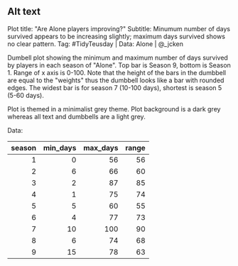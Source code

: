 ## Alt text


Plot title: "Are Alone players improving?"
Subtitle: Minumum number of days survived appears to be increasing slightly; maximum days survived shows no clear pattern.
Tag: #TidyTeusday | Data: Alone | @_jcken


Dumbell plot showing the minimum and maximum number of days survived by players in each season of "Alone". Top bar is Season 9, bottom is Season 1. Range of x axis is 0-100. Note that the height of the bars in the dumbbell are equal to the "weights" thus the dumbbell looks like a bar with rounded edges. The widest bar is for season 7 (10-100 days), shortest is season 5 (5-60 days).

Plot is themed in a minimalist grey theme. Plot background is a dark grey whereas all text and dumbbells are a light grey.

Data:

| season| min_days| max_days| range|
|------:|--------:|--------:|-----:|
|      1|        0|       56|    56|
|      2|        6|       66|    60|
|      3|        2|       87|    85|
|      4|        1|       75|    74|
|      5|        5|       60|    55|
|      6|        4|       77|    73|
|      7|       10|      100|    90|
|      8|        6|       74|    68|
|      9|       15|       78|    63|

